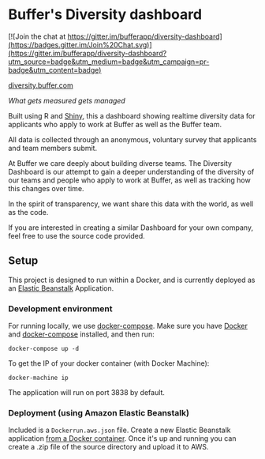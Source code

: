 # Buffer's Diversity dashboard

[![Join the chat at https://gitter.im/bufferapp/diversity-dashboard](https://badges.gitter.im/Join%20Chat.svg)](https://gitter.im/bufferapp/diversity-dashboard?utm_source=badge&utm_medium=badge&utm_campaign=pr-badge&utm_content=badge)

[diversity.buffer.com](http://diversity.buffer.com)

*What gets measured gets managed*

Built using R and [Shiny](http://shiny.rstudio.com/), this a dashboard showing realtime diversity data for applicants who apply to work at Buffer as well as the Buffer team.

All data is collected through an anonymous, voluntary survey that applicants and team members submit.

At Buffer we care deeply about building diverse teams. The Diversity Dashboard is our attempt to gain a deeper understanding of the diversity of our teams and people who apply to work at Buffer, as well as tracking how this changes over time.

In the spirit of transparency, we want share this data with the world, as well as the code.

If you are interested in creating a similar Dashboard for your own company, feel free to use the source code provided.

## Setup

This project is designed to run within a Docker, and is currently deployed as an [Elastic Beanstalk](https://aws.amazon.com/documentation/elastic-beanstalk/) Application.

### Development environment

For running locally, we use [docker-compose](https://docs.docker.com/compose/). Make sure you have [Docker](https://docs.docker.com/installation/mac/) and [docker-compose](https://docs.docker.com/compose/install/) installed, and then run:

```
docker-compose up -d
```

To get the IP of your docker container (with Docker Machine):

```
docker-machine ip
```

The application will run on port 3838 by default.

### Deployment (using Amazon Elastic Beanstalk)

Included is a ``Dockerrun.aws.json`` file. Create a new Elastic Beanstalk application [from a Docker container](https://docs.aws.amazon.com/elasticbeanstalk/latest/dg/create_deploy_docker.html).
Once it's up and running you can create a .zip file of the source directory and upload it to AWS.

